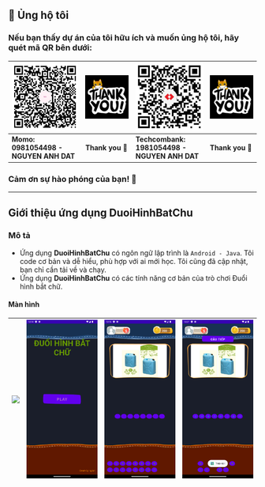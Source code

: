 
## 💝 Ủng hộ tôi

### Nếu bạn thấy dự án của tôi hữu ích và muốn ủng hộ tôi, hãy quét mã QR bên dưới:

| ![QR Code for MoMo](./img_github_momo_donate.png)                                                                             | ![Thank you](./img_thank_you.gif) | ![QR Code for Bank](./img_github_tech_donate.png) | ![Thank you](./img_thank_you.gif) |
|-------------------------------------------------------------------------------------------------------------------------------|-----------------------------------|---------------------------------------------------|-----------------------------------|
| **Momo:&nbsp;&nbsp;&nbsp;&nbsp;&nbsp;&nbsp;&nbsp;&nbsp;&nbsp;&nbsp;&nbsp;&nbsp;&nbsp;&nbsp;<br/>0981054498 - NGUYEN ANH DAT** | **Thank you 🙌**                  | **Techcombank:<br/>1981054498 - NGUYEN ANH DAT**  | **Thank you 🙌**                  |

### Cảm ơn sự hào phóng của bạn! 🙌

---

## Giới thiệu ứng dụng DuoiHinhBatChu

### Mô tả

- Ứng dụng **DuoiHinhBatChu** có ngôn ngữ lập trình là `Android - Java`. Tôi code cơ bản và dễ hiểu, phù hợp với ai mới học. Tôi cũng đã cập nhật, bạn chỉ cần tải về và chạy.
- Ứng dụng **DuoiHinhBatChu** có các tính năng cơ bản của trò chơi Đuổi hình bắt chữ.

#### Màn hình

| ![](https://github.com/user-attachments/assets/1893c38a-13ec-499f-8047-830f7fb24c24) | ![](./Screenshot_1734318891.png) | ![](./Screenshot_1734318951.png) | ![](./Screenshot_1734320256.png) | 
|----------------------------------|----------------------------------|----------------------------------|----------------------------------|




